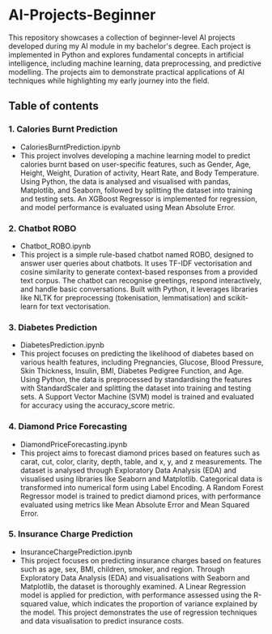 # AI-Projects-Beginner
This repository showcases a collection of beginner-level AI projects developed during my AI module in my bachelor's degree. Each project is implemented in Python and explores fundamental concepts in artificial intelligence, including machine learning, data preprocessing, and predictive modelling. The projects aim to demonstrate practical applications of AI techniques while highlighting my early journey into the field.

## Table of contents

### 1. Calories Burnt Prediction 
- CaloriesBurntPrediction.ipynb
- This project involves developing a machine learning model to predict calories burnt based on user-specific features, such as Gender, Age, Height, Weight, Duration of activity, Heart Rate, and Body Temperature. Using Python, the data is analysed and visualised with pandas, Matplotlib, and Seaborn, followed by splitting the dataset into training and testing sets. An XGBoost Regressor is implemented for regression, and model performance is evaluated using Mean Absolute Error.

### 2. Chatbot ROBO
- Chatbot_ROBO.ipynb
- This project is a simple rule-based chatbot named ROBO, designed to answer user queries about chatbots. It uses TF-IDF vectorisation and cosine similarity to generate context-based responses from a provided text corpus. The chatbot can recognise greetings, respond interactively, and handle basic conversations. Built with Python, it leverages libraries like NLTK for preprocessing (tokenisation, lemmatisation) and scikit-learn for text vectorisation.

### 3. Diabetes Prediction
- DiabetesPrediction.ipynb
- This project focuses on predicting the likelihood of diabetes based on various health features, including Pregnancies, Glucose, Blood Pressure, Skin Thickness, Insulin, BMI, Diabetes Pedigree Function, and Age. Using Python, the data is preprocessed by standardising the features with StandardScaler and splitting the dataset into training and testing sets. A Support Vector Machine (SVM) model is trained and evaluated for accuracy using the accuracy_score metric.

### 4. Diamond Price Forecasting 
- DiamondPriceForecasting.ipynb
- This project aims to forecast diamond prices based on features such as carat, cut, color, clarity, depth, table, and x, y, and z measurements. The dataset is analysed through Exploratory Data Analysis (EDA) and visualised using libraries like Seaborn and Matplotlib. Categorical data is transformed into numerical form using Label Encoding. A Random Forest Regressor model is trained to predict diamond prices, with performance evaluated using metrics like Mean Absolute Error and Mean Squared Error.

### 5. Insurance Charge Prediction 
- InsuranceChargePrediction.ipynb
- This project focuses on predicting insurance charges based on features such as age, sex, BMI, children, smoker, and region. Through Exploratory Data Analysis (EDA) and visualisations with Seaborn and Matplotlib, the dataset is thoroughly examined. A Linear Regression model is applied for prediction, with performance assessed using the R-squared value, which indicates the proportion of variance explained by the model. This project demonstrates the use of regression techniques and data visualisation to predict insurance costs.
